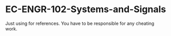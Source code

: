 # EC-ENGR-102-Systems-and-Signals
Just using for references. You have to be responsible for any cheating work.
